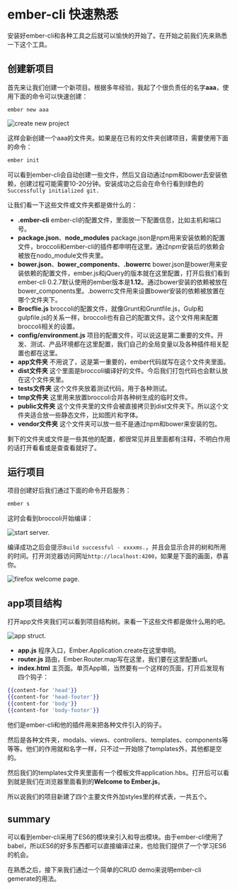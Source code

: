 # ember-cli 快速熟悉

安装好ember-cli和各种工具之后就可以愉快的开始了。在开始之前我们先来熟悉一下这个工具。

## 创建新项目

首先来让我们创建一个新项目。根据多年经验，我起了个很负责任的名字**aaa**，使用下面的命令可以快速创建：

```sh
ember new aaa
```

<img src="../images/ember-cli_create.png" title="create new project" />

这样会新创建一个aaa的文件夹。如果是在已有的文件夹创建项目，需要使用下面的命令：

```sh
ember init
```

可以看到ember-cli会自动创建一些文件，然后又自动通过npm和bower去安装依赖，创建过程可能需要10-20分钟。安装成功之后会在命令行看到绿色的`Successfully initialized git.`

让我们看一下这些文件或文件夹都是做什么的：

* **.ember-cli** ember-cli的配置文件，里面放一下配置信息，比如主机和端口号。
* **package.json**、**node_modules** package.json是npm用来安装依赖的配置文件，broccoli和ember-cli的插件都申明在这里。通过npm安装后的依赖会被放在nodo_module文件夹里。
* **bower.json**、**bower_components**、**.bowerrc** bower.json是bower用来安装依赖的配置文件，ember.js和jQuery的版本就在这里配置，打开后我们看到ember-cli 0.2.7默认使用的ember版本是**1.12**。通过bower安装的依赖被放在bower_components里。.bowerrc文件用来设置bower安装的依赖被放置在哪个文件夹下。
* **Brocflie.js** broccoli的配置文件，就像Grunt和Gruntfile.js，Gulp和gulpfile.js的关系一样，broccoli也有自己的配置文件。这个文件用来配置broccoli相关的设置。
* **config/environment.js** 项目的配置文件，可以说这是第二重要的文件。开发、测试、产品环境都在这里配置，我们自己的全局变量以及各种插件相关配置也都在这里。
* **app文件夹** 不用说了，这是第一重要的，ember代码就写在这个文件夹里面。
* **dist文件夹** 这个里面是broccoli编译好的文件。今后我们打包代码也会默认放在这个文件夹里。
* **tests文件夹** 这个文件夹放着测试代码，用于各种测试。
* **tmp文件夹** 这里用来放置broccoli合并各种树生成的临时文件。
* **public文件夹** 这个文件夹里的文件会被直接拷贝到dist文件夹下。所以这个文件夹适合放一些静态文件，比如图片和字体。
* **vendor文件夹** 这个文件夹可以放一些不是通过npm和bower来安装的包。

剩下的文件夹或文件是一些其他的配置，都很常见并且里面都有注释，不明白作用的话打开看看或是查查看就好了。

## 运行项目

项目创建好后我们通过下面的命令开启服务：

```sh
ember s
```

这时会看到broccoli开始编译：

<img src="../images/ember-cli_serve.png" title="start server." />


编译成功之后会提示`Build successful - xxxxms.`，并且会显示合并的树和所用的时间。打开浏览器访问网址`http://localhost:4200`，如果是下面的画面，恭喜你。

<img src="../images/ff_welcome.png" title="firefox welcome page." />

## app项目结构

打开app文件夹我们可以看到项目结构树。来看一下这些文件都是做什么用的吧。

<img src="../images/app_struct.png" title="app struct." />

* **app.js** 程序入口，Ember.Application.create在这里申明。
* **router.js** 路由，Ember.Router.map写在这里，我们要在这里配置url。
* **index.html** 主页面。单页App嘛，当然要有一个这样的页面，打开后发现有四个钩子：

```hbs
{{content-for 'head'}}
{{content-for 'head-footer'}}
{{content-for 'body'}}
{{content-for 'body-footer'}}
```

他们是ember-cli和他的插件用来把各种文件引入的钩子。

然后是各种文件夹，modals、views、controllers、templates、components等等等。他们的作用就和名字一样，只不过一开始除了templates外，其他都是空的。

然后我们的templates文件夹里面有一个模板文件application.hbs。打开后可以看到就是我们在浏览器里面看到的**Welcome to Ember.js**。

所以说我们的项目新建了四个主要文件外加styles里的样式表，一共五个。

## summary

可以看到ember-cli采用了ES6的模块来引入和导出模块。由于ember-cli使用了babel，所以ES6的好多东西都可以直接编译过来，也给我们提供了一个学习ES6的机会。

在熟悉之后，接下来我们通过一个简单的CRUD demo来说明ember-cli gemerate的用法。
